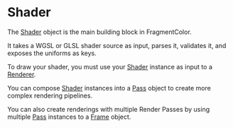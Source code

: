 # Shader

The [Shader](https://fragmentcolor.org/docs/api/shader) object is the main building block in FragmentColor.

It takes a WGSL or GLSL shader source as input, parses it, validates it, and exposes the uniforms as keys.

To draw your shader, you must use your [Shader](https://fragmentcolor.org/docs/api/shader) instance as input to a [Renderer](https://fragmentcolor.org/docs/api/renderer).

You can compose [Shader](https://fragmentcolor.org/docs/api/shader) instances into a [Pass](https://fragmentcolor.org/docs/api/pass) object to create more complex rendering pipelines.

You can also create renderings with multiple Render Passes by using multiple [Pass](https://fragmentcolor.org/docs/api/pass) instances to a [Frame](https://fragmentcolor.org/docs/api/frame) object.
